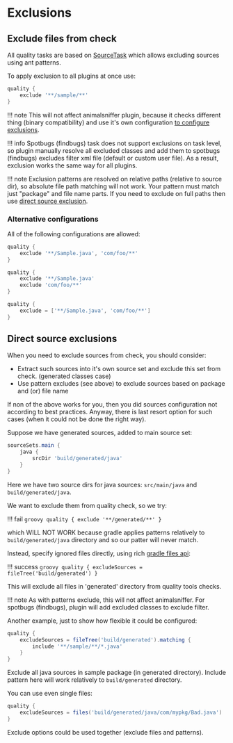 # Exclusions

## Exclude files from check 

All quality tasks are based on [SourceTask](https://docs.gradle.org/current/dsl/org.gradle.api.tasks.SourceTask.html)
which allows excluding sources using ant patterns.

To apply exclusion to all plugins at once use:

```groovy
quality {
    exclude '**/sample/**'
}
```

!!! note
    This will not affect animalsniffer plugin, because it checks different thing (binary compatibility) and 
    use it's own configuration [to configure exclusions](https://github.com/xvik/gradle-animalsniffer-plugin#extend-signature).

!!! info 
    Spotbugs (findbugs) task does not support exclusions on task level, so plugin manually resolve all excluded
    classes and add them to spotbugs (findbugs) excludes filter xml file (default or custom user file).
    As a result, exclusion works the same way for all plugins.

!!! note 
    Exclusion patterns are resolved on relative paths (relative to source dir),
    so absolute file path matching will not work. Your pattern must match just "package" and file name parts.
    If you need to exclude on full paths then use [direct source exclusion](#direct-source-exclusions).

### Alternative configurations

All of the following configurations are allowed:

```groovy
quality {
    exclude '**/Sample.java', 'com/foo/**'
}
```

```groovy
quality {
    exclude '**/Sample.java' 
    exclude 'com/foo/**'
}
```

```groovy
quality {
    exclude = ['**/Sample.java', 'com/foo/**']
}
```

## Direct source exclusions

When you need to exclude sources from check, you should consider:

* Extract such sources into it's own source set and exclude this set from check. (generated classes case)
* Use pattern excludes (see above) to exclude sources based on package and (or) file name

If non of the above works for you, then you did sources configuration not according to best practices. 
Anyway, there is last resort option for such cases (when it could not be done the right way).

Suppose we have generated sources, added to main source set:

```groovy
sourceSets.main {
    java {
        srcDir 'build/generated/java'
    }
}
```

Here we have two source dirs for java sources: `src/main/java` and `build/generated/java`.

We want to exclude them from quality check, so we try:

!!! fail
    ```groovy
    quality {
        exclude '**/generated/**'
    }
    ```

which WILL NOT WORK because gradle applies patterns relatively to `build/generated/java` directory
and so our patter will never match.

Instead, specify ignored files directly, using rich 
[gradle files api](https://docs.gradle.org/current/userguide/working_with_files.html):

!!! success
    ```groovy
    quality {
        excludeSources = fileTree('build/generated')
    }
    ```

This will exclude all files in 'generated' directory from quality tools checks.

!!! note
    As with patterns exclude, this will not affect animalsniffer. For spotbugs (findbugs), plugin will
    add excluded classes to exclude filter.

Another example, just to show how flexible it could be configured:

```groovy
quality {
    excludeSources = fileTree('build/generated').matching {
        include '**/sample/**/*.java'
    }
}
```

Exclude all java sources in sample package (in generated directory).
Include pattern here will work relatively to `build/generated` directory.

You can use even single files:

```groovy
quality {
    excludeSources = files('build/generated/java/com/mypkg/Bad.java')
}
```

Exclude options could be used together (exclude files and patterns).
